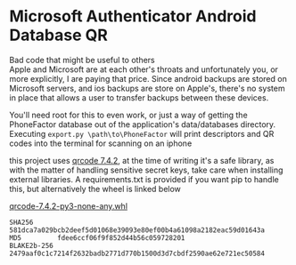# Microsoft Authenticator Android Database QR
Bad code that might be useful to others  
Apple and Microsoft are at each other's throats and unfortunately you, or more explicitly, I are paying that price. Since android backups are stored on Microsoft servers, and ios backups are store on Apple's, there's no system in place that allows a user to transfer backups between these devices.

You'll need root for this to even work, or just a way of getting the PhoneFactor database out of the application's data/databases directory.
Executing `export.py \path\to\PhoneFactor` will print descriptors and QR codes into the terminal for scanning on an iphone

this project uses [qrcode 7.4.2](https://pypi.org/project/qrcode/7.4.2/), at the time of writing it's a safe library, as with the matter of handling sensitive secret keys, take care when installing external libraries. A requirements.txt is provided if you want pip to handle this, but alternatively the wheel is linked below

[qrcode-7.4.2-py3-none-any.whl](https://files.pythonhosted.org/packages/24/79/aaf0c1c7214f2632badb2771d770b1500d3d7cbdf2590ae62e721ec50584/qrcode-7.4.2-py3-none-any.whl)

```
SHA256		581dca7a029bcb2deef5d01068e39093e80ef00b4a61098a2182eac59d01643a 	
MD5 		fdee6ccf06f9f852d44b56c059728201 	
BLAKE2b-256	2479aaf0c1c7214f2632badb2771d770b1500d3d7cbdf2590ae62e721ec50584 	
```